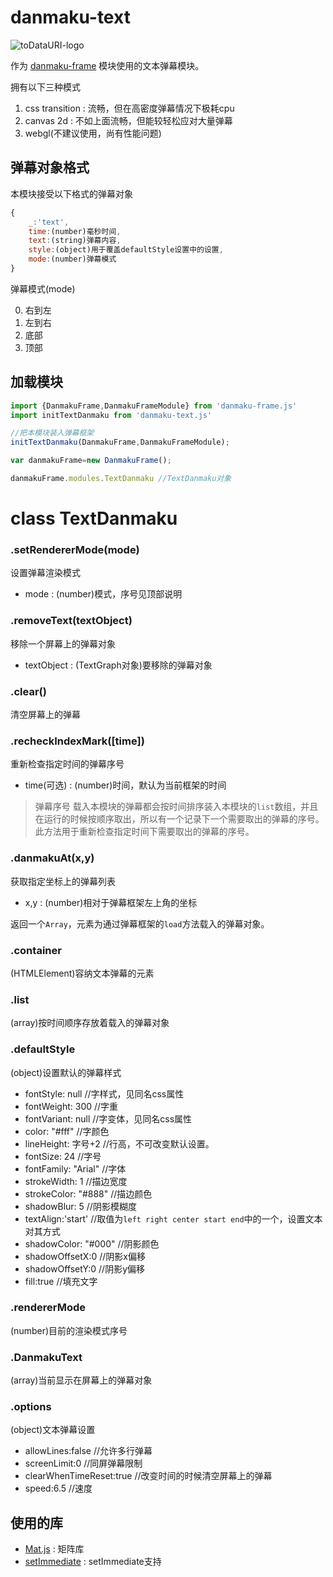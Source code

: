 # danmaku-text

![toDataURI-logo](https://jiajiajiang.github.io/staticRepo/danmaku-text/logo.png)

作为 [danmaku-frame](https://coding.net/u/luojia/p/danmaku-frame) 模块使用的文本弹幕模块。

拥有以下三种模式

1. css transition : 流畅，但在高密度弹幕情况下极耗cpu
2. canvas 2d : 不如上面流畅，但能较轻松应对大量弹幕
3. webgl(不建议使用，尚有性能问题)

## 弹幕对象格式

本模块接受以下格式的弹幕对象
```javascript
{
	_:'text',
	time:(number)毫秒时间,
	text:(string)弹幕内容,
	style:(object)用于覆盖defaultStyle设置中的设置,
	mode:(number)弹幕模式
}
```

弹幕模式(mode)

0. 右到左
1. 左到右
2. 底部
3. 顶部

## 加载模块

```javascript
import {DanmakuFrame,DanmakuFrameModule} from 'danmaku-frame.js'
import initTextDanmaku from 'danmaku-text.js'

//把本模块装入弹幕框架
initTextDanmaku(DanmakuFrame,DanmakuFrameModule);

var danmakuFrame=new DanmakuFrame();

danmakuFrame.modules.TextDanmaku //TextDanmaku对象
```

# class TextDanmaku

### .setRendererMode(mode)
设置弹幕渲染模式

* mode : (number)模式，序号见顶部说明

### .removeText(textObject)
移除一个屏幕上的弹幕对象

* textObject : (TextGraph对象)要移除的弹幕对象

### .clear()
清空屏幕上的弹幕

### .recheckIndexMark([time])
重新检查指定时间的弹幕序号

* time(可选) :  (number)时间，默认为当前框架的时间

 > 弹幕序号
 > 载入本模块的弹幕都会按时间排序装入本模块的`list`数组，并且在运行的时候按顺序取出，所以有一个记录下一个需要取出的弹幕的序号。此方法用于重新检查指定时间下需要取出的弹幕的序号。

### .danmakuAt(x,y)
获取指定坐标上的弹幕列表

* x,y : (number)相对于弹幕框架左上角的坐标

返回一个`Array`，元素为通过弹幕框架的`load`方法载入的弹幕对象。

### .container
(HTMLElement)容纳文本弹幕的元素

### .list
(array)按时间顺序存放着载入的弹幕对象

### .defaultStyle
(object)设置默认的弹幕样式

* fontStyle: null //字样式，见同名css属性
* fontWeight: 300 //字重
* fontVariant: null //字变体，见同名css属性
* color: "#fff" //字颜色
* lineHeight: 字号+2 //行高，不可改变默认设置。
* fontSize: 24 //字号
* fontFamily: "Arial" //字体
* strokeWidth: 1 //描边宽度
* strokeColor: "#888" //描边颜色
* shadowBlur: 5 //阴影模糊度
* textAlign:'start' //取值为`left right center start end`中的一个，设置文本对其方式
* shadowColor: "#000" //阴影颜色
* shadowOffsetX:0 //阴影x偏移
* shadowOffsetY:0 //阴影y偏移
* fill:true //填充文字

### .rendererMode
(number)目前的渲染模式序号

### .DanmakuText
(array)当前显示在屏幕上的弹幕对象

### .options
(object)文本弹幕设置

* allowLines:false //允许多行弹幕
* screenLimit:0 //同屏弹幕限制
* clearWhenTimeReset:true //改变时间的时候清空屏幕上的弹幕
* speed:6.5 //速度

## 使用的库

* [Mat.js](https://coding.net/u/luojia/p/Mat.js/git) : 矩阵库
* [setImmediate](https://github.com/YuzuJS/setImmediate) : setImmediate支持
